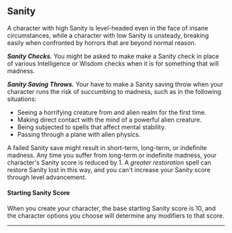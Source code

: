 ﻿## Sanity

A character with high Sanity is level-headed even in the face of insane circumstances, while a character with low Sanity is unsteady, breaking easily when confronted by horrors that are beyond normal reason.

***Sanity Checks.*** You might be asked to make make a Sanity check in place of various Intelligence or Wisdom checks when it is for something that will  madness. 

***Sanity Saving Throws.*** Your have to make a Sanity saving throw when your character runs the risk of succumbing to madness, such as in the following situations:

- Seeing a horrifying creature from and alien realm for the first time.
- Making direct contact with the mind of a powerful alien creature.
- Being subjected to spells that affect mental stability.
- Passing through a plane with alien physics.

A failed Sanity save might result in short-term, long-term, or indefinite madness. Any time you suffer from long-term or indefinite madness, your character's Sanity score is reduced by 1. A *greater restoration* spell can restore Sanity lost in this way, and you can't increase your Sanity score through level advancement.

#### Starting Sanity Score

When you create your character, the base starting Sanity score is 10, and the character options you choose will determine any modifiers to that score. 

---

